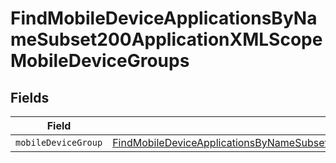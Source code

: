 # FindMobileDeviceApplicationsByNameSubset200ApplicationXMLScopeMobileDeviceGroups


## Fields

| Field                                                                                                                                                                                                                             | Type                                                                                                                                                                                                                              | Required                                                                                                                                                                                                                          | Description                                                                                                                                                                                                                       |
| --------------------------------------------------------------------------------------------------------------------------------------------------------------------------------------------------------------------------------- | --------------------------------------------------------------------------------------------------------------------------------------------------------------------------------------------------------------------------------- | --------------------------------------------------------------------------------------------------------------------------------------------------------------------------------------------------------------------------------- | --------------------------------------------------------------------------------------------------------------------------------------------------------------------------------------------------------------------------------- |
| `mobileDeviceGroup`                                                                                                                                                                                                               | [FindMobileDeviceApplicationsByNameSubset200ApplicationXMLScopeMobileDeviceGroupsMobileDeviceGroup](../../models/operations/findmobiledeviceapplicationsbynamesubset200applicationxmlscopemobiledevicegroupsmobiledevicegroup.md) | :heavy_minus_sign:                                                                                                                                                                                                                | N/A                                                                                                                                                                                                                               |